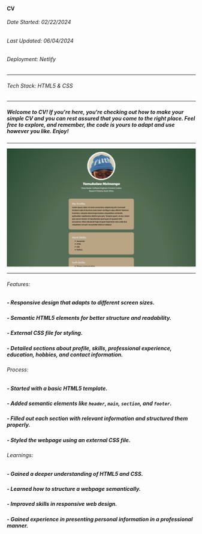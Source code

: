 #### CV
###### Date Started: 02/22/2024
###### Last Updated: 06/04/2024
###### Deployment: Netlify

---
###### Tech Stack: HTML5 & CSS

---
##### Welcome to CV! If you're here, you're checking out how to make your simple CV and you can rest assured that you come to the right place. Feel free to explore, and remember, the code is yours to adapt and use however you like. Enjoy!
---

![Project Image](./img/1.png)

---

###### Features:
##### - Responsive design that adapts to different screen sizes.
##### - Semantic HTML5 elements for better structure and readability.
##### - External CSS file for styling.
##### - Detailed sections about profile, skills, professional experience, education, hobbies, and contact information.

###### Process:
##### - Started with a basic HTML5 template.
##### - Added semantic elements like `header`, `main`, `section`, and `footer`.
##### - Filled out each section with relevant information and structured them properly.
##### - Styled the webpage using an external CSS file.

###### Learnings:
##### - Gained a deeper understanding of HTML5 and CSS.
##### - Learned how to structure a webpage semantically.
##### - Improved skills in responsive web design.
##### - Gained experience in presenting personal information in a professional manner.
